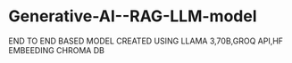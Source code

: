 # Generative-AI--RAG-LLM-model
END TO END BASED MODEL CREATED USING LLAMA 3,70B,GROQ API,HF EMBEEDING CHROMA DB
